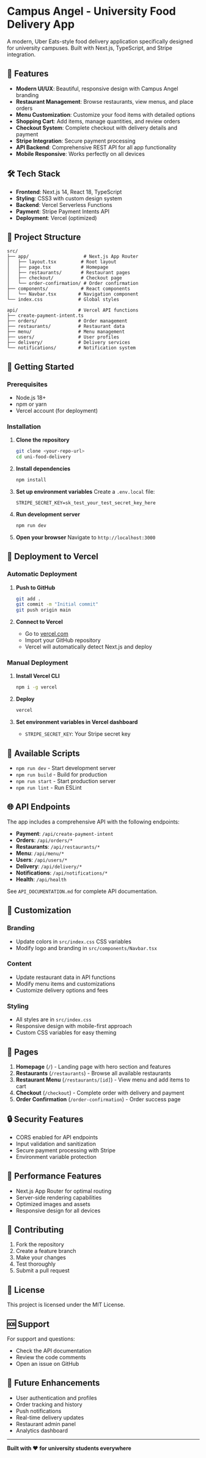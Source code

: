 # Campus Angel - University Food Delivery App

A modern, Uber Eats-style food delivery application specifically designed for university campuses. Built with Next.js, TypeScript, and Stripe integration.

## 🚀 Features

- **Modern UI/UX**: Beautiful, responsive design with Campus Angel branding
- **Restaurant Management**: Browse restaurants, view menus, and place orders
- **Menu Customization**: Customize your food items with detailed options
- **Shopping Cart**: Add items, manage quantities, and review orders
- **Checkout System**: Complete checkout with delivery details and payment
- **Stripe Integration**: Secure payment processing
- **API Backend**: Comprehensive REST API for all app functionality
- **Mobile Responsive**: Works perfectly on all devices

## 🛠️ Tech Stack

- **Frontend**: Next.js 14, React 18, TypeScript
- **Styling**: CSS3 with custom design system
- **Backend**: Vercel Serverless Functions
- **Payment**: Stripe Payment Intents API
- **Deployment**: Vercel (optimized)

## 📁 Project Structure

```
src/
├── app/                    # Next.js App Router
│   ├── layout.tsx         # Root layout
│   ├── page.tsx           # Homepage
│   ├── restaurants/       # Restaurant pages
│   ├── checkout/          # Checkout page
│   └── order-confirmation/ # Order confirmation
├── components/            # React components
│   └── Navbar.tsx        # Navigation component
└── index.css             # Global styles

api/                      # Vercel API functions
├── create-payment-intent.ts
├── orders/               # Order management
├── restaurants/          # Restaurant data
├── menu/                 # Menu management
├── users/                # User profiles
├── delivery/             # Delivery services
└── notifications/        # Notification system
```

## 🚀 Getting Started

### Prerequisites

- Node.js 18+ 
- npm or yarn
- Vercel account (for deployment)

### Installation

1. **Clone the repository**
   ```bash
   git clone <your-repo-url>
   cd uni-food-delivery
   ```

2. **Install dependencies**
   ```bash
   npm install
   ```

3. **Set up environment variables**
   Create a `.env.local` file:
   ```env
   STRIPE_SECRET_KEY=sk_test_your_test_secret_key_here
   ```

4. **Run development server**
   ```bash
   npm run dev
   ```

5. **Open your browser**
   Navigate to `http://localhost:3000`

## 🚀 Deployment to Vercel

### Automatic Deployment

1. **Push to GitHub**
   ```bash
   git add .
   git commit -m "Initial commit"
   git push origin main
   ```

2. **Connect to Vercel**
   - Go to [vercel.com](https://vercel.com)
   - Import your GitHub repository
   - Vercel will automatically detect Next.js and deploy

### Manual Deployment

1. **Install Vercel CLI**
   ```bash
   npm i -g vercel
   ```

2. **Deploy**
   ```bash
   vercel
   ```

3. **Set environment variables in Vercel dashboard**
   - `STRIPE_SECRET_KEY`: Your Stripe secret key

## 🔧 Available Scripts

- `npm run dev` - Start development server
- `npm run build` - Build for production
- `npm run start` - Start production server
- `npm run lint` - Run ESLint

## 🌐 API Endpoints

The app includes a comprehensive API with the following endpoints:

- **Payment**: `/api/create-payment-intent`
- **Orders**: `/api/orders/*`
- **Restaurants**: `/api/restaurants/*`
- **Menu**: `/api/menu/*`
- **Users**: `/api/users/*`
- **Delivery**: `/api/delivery/*`
- **Notifications**: `/api/notifications/*`
- **Health**: `/api/health`

See `API_DOCUMENTATION.md` for complete API documentation.

## 🎨 Customization

### Branding
- Update colors in `src/index.css` CSS variables
- Modify logo and branding in `src/components/Navbar.tsx`

### Content
- Update restaurant data in API functions
- Modify menu items and customizations
- Customize delivery options and fees

### Styling
- All styles are in `src/index.css`
- Responsive design with mobile-first approach
- Custom CSS variables for easy theming

## 📱 Pages

1. **Homepage** (`/`) - Landing page with hero section and features
2. **Restaurants** (`/restaurants`) - Browse all available restaurants
3. **Restaurant Menu** (`/restaurants/[id]`) - View menu and add items to cart
4. **Checkout** (`/checkout`) - Complete order with delivery and payment
5. **Order Confirmation** (`/order-confirmation`) - Order success page

## 🔒 Security Features

- CORS enabled for API endpoints
- Input validation and sanitization
- Secure payment processing with Stripe
- Environment variable protection

## 🚀 Performance Features

- Next.js App Router for optimal routing
- Server-side rendering capabilities
- Optimized images and assets
- Responsive design for all devices

## 🤝 Contributing

1. Fork the repository
2. Create a feature branch
3. Make your changes
4. Test thoroughly
5. Submit a pull request

## 📄 License

This project is licensed under the MIT License.

## 🆘 Support

For support and questions:
- Check the API documentation
- Review the code comments
- Open an issue on GitHub

## 🔮 Future Enhancements

- User authentication and profiles
- Order tracking and history
- Push notifications
- Real-time delivery updates
- Restaurant admin panel
- Analytics dashboard

---

**Built with ❤️ for university students everywhere**

